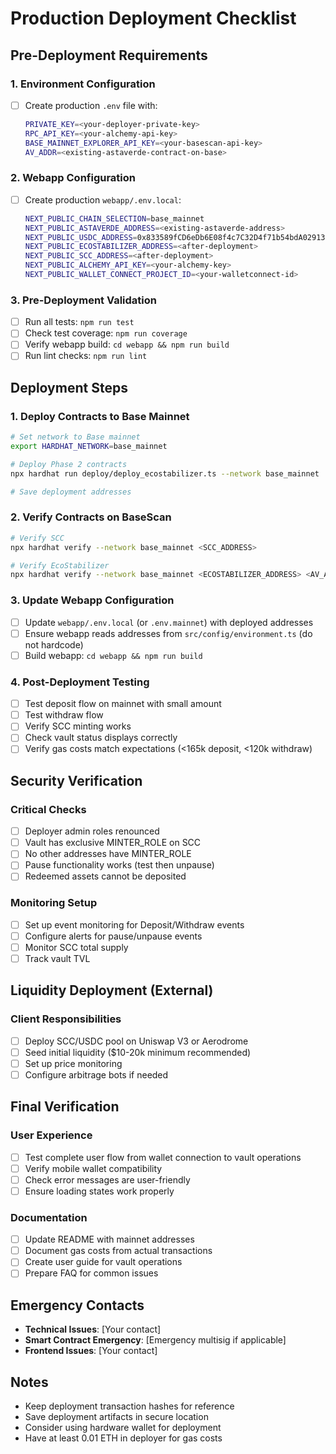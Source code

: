 # Production Deployment Checklist

## Pre-Deployment Requirements

### 1. Environment Configuration

- [ ] Create production `.env` file with:
    ```bash
    PRIVATE_KEY=<your-deployer-private-key>
    RPC_API_KEY=<your-alchemy-api-key>
    BASE_MAINNET_EXPLORER_API_KEY=<your-basescan-api-key>
    AV_ADDR=<existing-astaverde-contract-on-base>
    ```

### 2. Webapp Configuration

- [ ] Create production `webapp/.env.local`:
    ```bash
    NEXT_PUBLIC_CHAIN_SELECTION=base_mainnet
    NEXT_PUBLIC_ASTAVERDE_ADDRESS=<existing-astaverde-address>
    NEXT_PUBLIC_USDC_ADDRESS=0x833589fCD6eDb6E08f4c7C32D4f71b54bdA02913
    NEXT_PUBLIC_ECOSTABILIZER_ADDRESS=<after-deployment>
    NEXT_PUBLIC_SCC_ADDRESS=<after-deployment>
    NEXT_PUBLIC_ALCHEMY_API_KEY=<your-alchemy-key>
    NEXT_PUBLIC_WALLET_CONNECT_PROJECT_ID=<your-walletconnect-id>
    ```

### 3. Pre-Deployment Validation

- [ ] Run all tests: `npm run test`
- [ ] Check test coverage: `npm run coverage`
- [ ] Verify webapp build: `cd webapp && npm run build`
- [ ] Run lint checks: `npm run lint`

## Deployment Steps

### 1. Deploy Contracts to Base Mainnet

```bash
# Set network to Base mainnet
export HARDHAT_NETWORK=base_mainnet

# Deploy Phase 2 contracts
npx hardhat run deploy/deploy_ecostabilizer.ts --network base_mainnet

# Save deployment addresses
```

### 2. Verify Contracts on BaseScan

```bash
# Verify SCC
npx hardhat verify --network base_mainnet <SCC_ADDRESS>

# Verify EcoStabilizer
npx hardhat verify --network base_mainnet <ECOSTABILIZER_ADDRESS> <AV_ADDR> <SCC_ADDRESS>
```

### 3. Update Webapp Configuration

- [ ] Update `webapp/.env.local` (or `.env.mainnet`) with deployed addresses
- [ ] Ensure webapp reads addresses from `src/config/environment.ts` (do not hardcode)
- [ ] Build webapp: `cd webapp && npm run build`

### 4. Post-Deployment Testing

- [ ] Test deposit flow on mainnet with small amount
- [ ] Test withdraw flow
- [ ] Verify SCC minting works
- [ ] Check vault status displays correctly
- [ ] Verify gas costs match expectations (<165k deposit, <120k withdraw)

## Security Verification

### Critical Checks

- [ ] Deployer admin roles renounced
- [ ] Vault has exclusive MINTER_ROLE on SCC
- [ ] No other addresses have MINTER_ROLE
- [ ] Pause functionality works (test then unpause)
- [ ] Redeemed assets cannot be deposited

### Monitoring Setup

- [ ] Set up event monitoring for Deposit/Withdraw events
- [ ] Configure alerts for pause/unpause events
- [ ] Monitor SCC total supply
- [ ] Track vault TVL

## Liquidity Deployment (External)

### Client Responsibilities

- [ ] Deploy SCC/USDC pool on Uniswap V3 or Aerodrome
- [ ] Seed initial liquidity ($10-20k minimum recommended)
- [ ] Set up price monitoring
- [ ] Configure arbitrage bots if needed

## Final Verification

### User Experience

- [ ] Test complete user flow from wallet connection to vault operations
- [ ] Verify mobile wallet compatibility
- [ ] Check error messages are user-friendly
- [ ] Ensure loading states work properly

### Documentation

- [ ] Update README with mainnet addresses
- [ ] Document gas costs from actual transactions
- [ ] Create user guide for vault operations
- [ ] Prepare FAQ for common issues

## Emergency Contacts

- **Technical Issues**: [Your contact]
- **Smart Contract Emergency**: [Emergency multisig if applicable]
- **Frontend Issues**: [Your contact]

## Notes

- Keep deployment transaction hashes for reference
- Save deployment artifacts in secure location
- Consider using hardware wallet for deployment
- Have at least 0.01 ETH in deployer for gas costs
